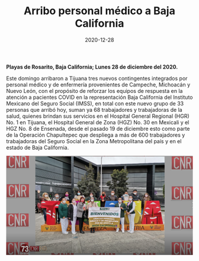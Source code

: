 ﻿---
layout: blog
title:  "Arribo personal médico a Baja California"
date:   2020-12-28
categories: rosarito
permalink: /:categories/:title:output_ext
image: /img/cnr/2020-12-28-arribo-personal-medico.png
alt: "Arribo personal médico a Baja California"
autor: 
---


**Playas de Rosarito, Baja California; Lunes 28 de diciembre del 2020.**


Este domingo arribaron a Tijuana tres nuevos contingentes integrados por personal médico y de enfermería provenientes de Campeche, Michoacán y Nuevo León, con el propósito de reforzar los equipos de respuesta en la atención a pacientes COVID en la representación Baja California del Instituto Mexicano del Seguro Social (IMSS), en total con este nuevo grupo de 33 personas que arribó hoy, suman ya 68 trabajadores y trabajadoras de la salud, quienes brindan sus servicios en el Hospital General Regional (HGR) No. 1 en Tijuana, el Hospital General de Zona (HGZ) No. 30 en Mexicali y el HGZ No. 8 de Ensenada, desde el pasado 19 de diciembre esto como parte de la Operación Chapultepec que despliega a más de 600 trabajadores y trabajadoras del Seguro Social en la Zona Metropolitana del país y en el estado de Baja California.

<div id="carouselExampleSlidesOnly" class="carousel slide" data-ride="carousel">
  <div class="carousel-inner">
    <div class="carousel-item active">
       <img class="d-block w-100" src="/img/cnr/2020-12-28-arribo-personal-medico.png" loading="lazy"  alt="Arribo personal médico a Baja California">
    </div>
  </div>
</div>